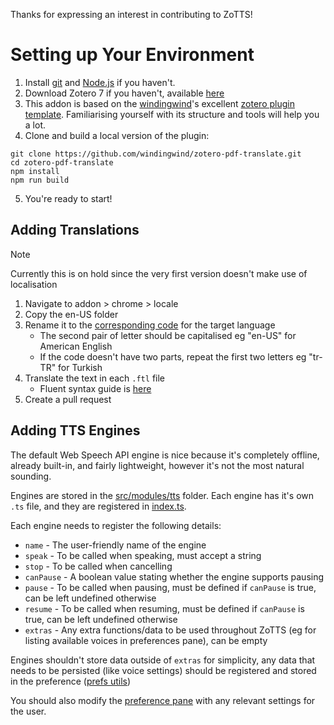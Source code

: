 Thanks for expressing an interest in contributing to ZoTTS!

# Setting up Your Environment
1. Install [git](https://git-scm.com/) and [Node.js](https://nodejs.org/en/) if you haven't.
2. Download Zotero 7 if you haven't, available [here](https://www.zotero.org/support/beta_builds)
3. This addon is based on the [windingwind](https://github.com/windingwind)'s excellent [zotero plugin template](https://github.com/windingwind/zotero-plugin-template). Familiarising yourself with its structure and tools will help you a lot.
4. Clone and build a local version of the plugin:

```shell
git clone https://github.com/windingwind/zotero-pdf-translate.git
cd zotero-pdf-translate
npm install
npm run build
```
5. You're ready to start!

## Adding Translations
> [!NOTE]
> Currently this is on hold since the very first version doesn't make use of localisation

1. Navigate to addon > chrome > locale
2. Copy the en-US folder
3. Rename it to the [corresponding code](https://www.andiamo.co.uk/resources/iso-language-codes/) for the target language
   - The second pair of letter should be capitalised eg "en-US" for American English
   - If the code doesn't have two parts, repeat the first two letters eg "tr-TR" for Turkish
4. Translate the text in each `.ftl` file
   - Fluent syntax guide is [here](https://projectfluent.org/fluent/guide/)
5. Create a pull request

## Adding TTS Engines
The default Web Speech API engine is nice because it's completely offline, already built-in, and fairly lightweight, however it's not the most natural sounding.

Engines are stored in the [src/modules/tts](../src/modules/tts) folder. Each engine has it's own `.ts` file, and they are registered in [index.ts](../src/modules/tts/index.ts).

Each engine needs to register the following details:
- `name` - The user-friendly name of the engine
- `speak` - To be called when speaking, must accept a string
- `stop` - To be called when cancelling
- `canPause` - A boolean value stating whether the engine supports pausing
- `pause` - To be called when pausing, must be defined if `canPause` is true, can be left undefined otherwise
- `resume` - To be called when resuming, must be defined if `canPause` is true, can be left undefined otherwise
- `extras` - Any extra functions/data to be used throughout ZoTTS (eg for listing available voices in preferences pane), can be empty

Engines shouldn't store data outside of `extras` for simplicity, any data that needs to be persisted (like voice settings) should be registered and stored in the preference ([prefs utils](../src/modules/utils/prefs.ts))

You should also modify the [preference pane](../addon/chrome/content/preferences.xhtml) with any relevant settings for the user.